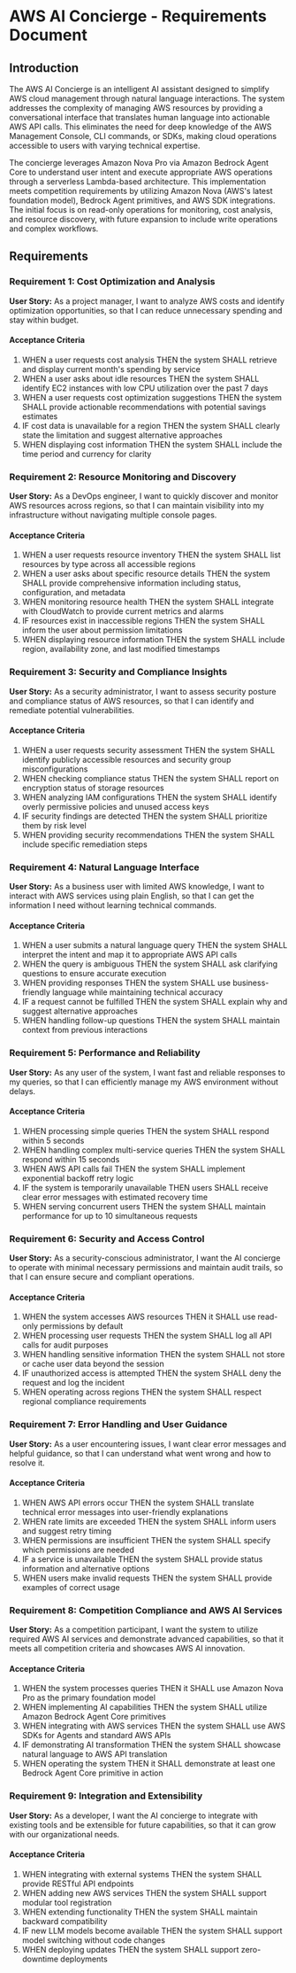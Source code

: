 # AWS AI Concierge - Requirements Document

## Introduction

The AWS AI Concierge is an intelligent AI assistant designed to simplify AWS cloud management through natural language interactions. The system addresses the complexity of managing AWS resources by providing a conversational interface that translates human language into actionable AWS API calls. This eliminates the need for deep knowledge of the AWS Management Console, CLI commands, or SDKs, making cloud operations accessible to users with varying technical expertise.

The concierge leverages Amazon Nova Pro via Amazon Bedrock Agent Core to understand user intent and execute appropriate AWS operations through a serverless Lambda-based architecture. This implementation meets competition requirements by utilizing Amazon Nova (AWS's latest foundation model), Bedrock Agent primitives, and AWS SDK integrations. The initial focus is on read-only operations for monitoring, cost analysis, and resource discovery, with future expansion to include write operations and complex workflows.

## Requirements

### Requirement 1: Cost Optimization and Analysis

**User Story:** As a project manager, I want to analyze AWS costs and identify optimization opportunities, so that I can reduce unnecessary spending and stay within budget.

#### Acceptance Criteria

1. WHEN a user requests cost analysis THEN the system SHALL retrieve and display current month's spending by service
2. WHEN a user asks about idle resources THEN the system SHALL identify EC2 instances with low CPU utilization over the past 7 days
3. WHEN a user requests cost optimization suggestions THEN the system SHALL provide actionable recommendations with potential savings estimates
4. IF cost data is unavailable for a region THEN the system SHALL clearly state the limitation and suggest alternative approaches
5. WHEN displaying cost information THEN the system SHALL include the time period and currency for clarity

### Requirement 2: Resource Monitoring and Discovery

**User Story:** As a DevOps engineer, I want to quickly discover and monitor AWS resources across regions, so that I can maintain visibility into my infrastructure without navigating multiple console pages.

#### Acceptance Criteria

1. WHEN a user requests resource inventory THEN the system SHALL list resources by type across all accessible regions
2. WHEN a user asks about specific resource details THEN the system SHALL provide comprehensive information including status, configuration, and metadata
3. WHEN monitoring resource health THEN the system SHALL integrate with CloudWatch to provide current metrics and alarms
4. IF resources exist in inaccessible regions THEN the system SHALL inform the user about permission limitations
5. WHEN displaying resource information THEN the system SHALL include region, availability zone, and last modified timestamps

### Requirement 3: Security and Compliance Insights

**User Story:** As a security administrator, I want to assess security posture and compliance status of AWS resources, so that I can identify and remediate potential vulnerabilities.

#### Acceptance Criteria

1. WHEN a user requests security assessment THEN the system SHALL identify publicly accessible resources and security group misconfigurations
2. WHEN checking compliance status THEN the system SHALL report on encryption status of storage resources
3. WHEN analyzing IAM configurations THEN the system SHALL identify overly permissive policies and unused access keys
4. IF security findings are detected THEN the system SHALL prioritize them by risk level
5. WHEN providing security recommendations THEN the system SHALL include specific remediation steps

### Requirement 4: Natural Language Interface

**User Story:** As a business user with limited AWS knowledge, I want to interact with AWS services using plain English, so that I can get the information I need without learning technical commands.

#### Acceptance Criteria

1. WHEN a user submits a natural language query THEN the system SHALL interpret the intent and map it to appropriate AWS API calls
2. WHEN the query is ambiguous THEN the system SHALL ask clarifying questions to ensure accurate execution
3. WHEN providing responses THEN the system SHALL use business-friendly language while maintaining technical accuracy
4. IF a request cannot be fulfilled THEN the system SHALL explain why and suggest alternative approaches
5. WHEN handling follow-up questions THEN the system SHALL maintain context from previous interactions

### Requirement 5: Performance and Reliability

**User Story:** As any user of the system, I want fast and reliable responses to my queries, so that I can efficiently manage my AWS environment without delays.

#### Acceptance Criteria

1. WHEN processing simple queries THEN the system SHALL respond within 5 seconds
2. WHEN handling complex multi-service queries THEN the system SHALL respond within 15 seconds
3. WHEN AWS API calls fail THEN the system SHALL implement exponential backoff retry logic
4. IF the system is temporarily unavailable THEN users SHALL receive clear error messages with estimated recovery time
5. WHEN serving concurrent users THEN the system SHALL maintain performance for up to 10 simultaneous requests

### Requirement 6: Security and Access Control

**User Story:** As a security-conscious administrator, I want the AI concierge to operate with minimal necessary permissions and maintain audit trails, so that I can ensure secure and compliant operations.

#### Acceptance Criteria

1. WHEN the system accesses AWS resources THEN it SHALL use read-only permissions by default
2. WHEN processing user requests THEN the system SHALL log all API calls for audit purposes
3. WHEN handling sensitive information THEN the system SHALL not store or cache user data beyond the session
4. IF unauthorized access is attempted THEN the system SHALL deny the request and log the incident
5. WHEN operating across regions THEN the system SHALL respect regional compliance requirements

### Requirement 7: Error Handling and User Guidance

**User Story:** As a user encountering issues, I want clear error messages and helpful guidance, so that I can understand what went wrong and how to resolve it.

#### Acceptance Criteria

1. WHEN AWS API errors occur THEN the system SHALL translate technical error messages into user-friendly explanations
2. WHEN rate limits are exceeded THEN the system SHALL inform users and suggest retry timing
3. WHEN permissions are insufficient THEN the system SHALL specify which permissions are needed
4. IF a service is unavailable THEN the system SHALL provide status information and alternative options
5. WHEN users make invalid requests THEN the system SHALL provide examples of correct usage

### Requirement 8: Competition Compliance and AWS AI Services

**User Story:** As a competition participant, I want the system to utilize required AWS AI services and demonstrate advanced capabilities, so that it meets all competition criteria and showcases AWS AI innovation.

#### Acceptance Criteria

1. WHEN the system processes queries THEN it SHALL use Amazon Nova Pro as the primary foundation model
2. WHEN implementing AI capabilities THEN the system SHALL utilize Amazon Bedrock Agent Core primitives
3. WHEN integrating with AWS services THEN the system SHALL use AWS SDKs for Agents and standard AWS APIs
4. IF demonstrating AI transformation THEN the system SHALL showcase natural language to AWS API translation
5. WHEN operating the system THEN it SHALL demonstrate at least one Bedrock Agent Core primitive in action

### Requirement 9: Integration and Extensibility

**User Story:** As a developer, I want the AI concierge to integrate with existing tools and be extensible for future capabilities, so that it can grow with our organizational needs.

#### Acceptance Criteria

1. WHEN integrating with external systems THEN the system SHALL provide RESTful API endpoints
2. WHEN adding new AWS services THEN the system SHALL support modular tool registration
3. WHEN extending functionality THEN the system SHALL maintain backward compatibility
4. IF new LLM models become available THEN the system SHALL support model switching without code changes
5. WHEN deploying updates THEN the system SHALL support zero-downtime deployments